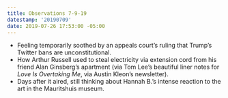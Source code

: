 ```yaml
---
title: Observations 7-9-19
datestamp: '20190709'
date: 2019-07-26 17:53:00 -05:00
---
```


- Feeling temporarily soothed by an appeals court’s ruling that Trump’s Twitter bans are unconstitutional.
- How Arthur Russell used to steal electricity via extension cord from his friend Alan Ginsberg’s apartment (via Tom Lee’s beautiful liner notes for *Love Is Overtaking Me*, via Austin Kleon’s newsletter).
- Days after it aired, still thinking about Hannah B.’s intense reaction to the art in the Mauritshuis museum.
